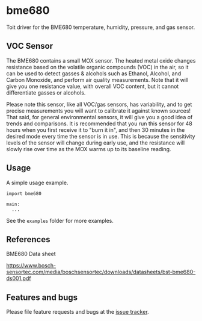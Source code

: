 # bme680
Toit driver for the BME680 temperature, humidity, pressure, and gas sensor.

## VOC Sensor
The BME680 contains a small MOX sensor. The heated metal oxide changes resistance based on the volatile organic compounds (VOC) in the air, so it can be used to detect gasses & alcohols such as Ethanol, Alcohol, and Carbon Monoxide, and perform air quality measurements. Note that it will give you one resistance value, with overall VOC content, but it cannot differentiate gasses or alcohols.

Please note this sensor, like all VOC/gas sensors, has variability, and to get precise measurements you will want to calibrate it against known sources! That said, for general environmental sensors, it will give you a good idea of trends and comparisons. It is recommended that you run this sensor for 48 hours when you first receive it to "burn it in", and then 30 minutes in the desired mode every time the sensor is in use. This is because the sensitivity levels of the sensor will change during early use, and the resistance will slowly rise over time as the MOX warms up to its baseline reading.


## Usage

A simple usage example.

```
import bme680

main:
  ...
```

See the `examples` folder for more examples.

## References
BME680 Data sheet

https://www.bosch-sensortec.com/media/boschsensortec/downloads/datasheets/bst-bme680-ds001.pdf

## Features and bugs

Please file feature requests and bugs at the [issue tracker][tracker].

[tracker]: https://github.com/nilwes/bme680/issues

